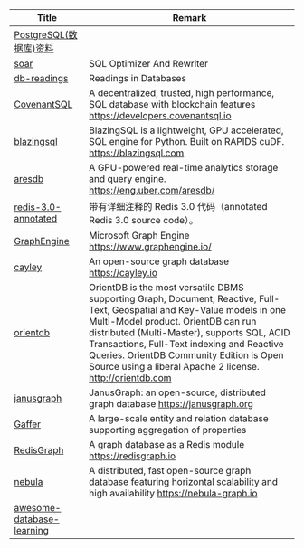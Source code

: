 | Title                             | Remark |
| --------- | ------ |
|[PostgreSQL(数据库)资料](https://github.com/ty4z2008/Qix/blob/master/pg.md)|
|[soar](https://github.com/XiaoMi/soar)|SQL Optimizer And Rewriter|
|[db-readings](https://github.com/rxin/db-readings)|Readings in Databases|
|[CovenantSQL](https://github.com/CovenantSQL/CovenantSQL)|A decentralized, trusted, high performance, SQL database with blockchain features https://developers.covenantsql.io|
|[blazingsql](https://github.com/BlazingDB/blazingsql)|BlazingSQL is a lightweight, GPU accelerated, SQL engine for Python. Built on RAPIDS cuDF. https://blazingsql.com|
|[aresdb](https://github.com/uber/aresdb)|A GPU-powered real-time analytics storage and query engine. https://eng.uber.com/aresdb/|
|[redis-3.0-annotated](https://github.com/huangz1990/redis-3.0-annotated)|带有详细注释的 Redis 3.0 代码（annotated Redis 3.0 source code）。|
|[GraphEngine](https://github.com/Microsoft/GraphEngine)|Microsoft Graph Engine https://www.graphengine.io/|
|[cayley](https://github.com/cayleygraph/cayley)|An open-source graph database https://cayley.io|
|[orientdb](https://github.com/orientechnologies/orientdb)|OrientDB is the most versatile DBMS supporting Graph, Document, Reactive, Full-Text, Geospatial and Key-Value models in one Multi-Model product. OrientDB can run distributed (Multi-Master), supports SQL, ACID Transactions, Full-Text indexing and Reactive Queries. OrientDB Community Edition is Open Source using a liberal Apache 2 license. http://orientdb.com|
|[janusgraph](https://github.com/JanusGraph/janusgraph)|JanusGraph: an open-source, distributed graph database https://janusgraph.org|
|[Gaffer](https://github.com/gchq/Gaffer)|A large-scale entity and relation database supporting aggregation of properties|
|[RedisGraph](https://github.com/RedisGraph/RedisGraph)|A graph database as a Redis module https://redisgraph.io|
|[nebula](https://github.com/vesoft-inc/nebula)|A distributed, fast open-source graph database featuring horizontal scalability and high availability https://nebula-graph.io|
|[awesome-database-learning](https://github.com/pingcap/awesome-database-learning)|

